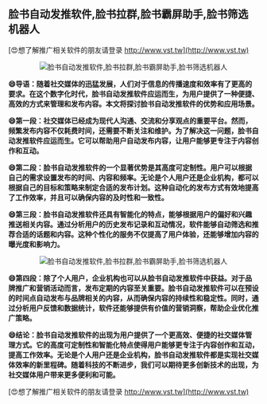 ## **脸书自动发推软件,脸书拉群,脸书霸屏助手,脸书筛选机器人**

[😍想了解推广相关软件的朋友请登录 http://www.vst.tw](http://www.vst.tw)

 <center><img src="https://vst.tw/MP4/tuiguang/png/7.png" alt="脸书自动发推软件,脸书拉群,脸书霸屏助手,脸书筛选机器人"></center>

**😄导语：随着社交媒体的迅猛发展，人们对于信息的传播速度和效率有了更高的要求。在这个数字化时代，脸书自动发推软件应运而生，为用户提供了一种便捷、高效的方式来管理和发布内容。本文将探讨脸书自动发推软件的优势和应用场景。**

**😄第一段：社交媒体已经成为现代人沟通、交流和分享观点的重要平台。然而，频繁发布内容不仅耗费时间，还需要不断关注和维护。为了解决这一问题，脸书自动发推软件应运而生。它可以帮助用户自动发布内容，让用户能够更专注于内容创作和互动。**

**😄第二段：脸书自动发推软件的一个显著优势是其高度可定制性。用户可以根据自己的需求设置发布的时间、内容和频率。无论是个人用户还是企业机构，都可以根据自己的目标和策略来制定合适的发布计划。这种自动化的发布方式有效地提高了工作效率，并且可以确保内容的及时性和一致性。**

**😄第三段：脸书自动发推软件还具有智能化的特点，能够根据用户的偏好和兴趣推送相关内容。通过分析用户的历史发布记录和互动情况，软件能够自动筛选和推荐合适的话题和内容。这种个性化的服务不仅提高了用户体验，还能够增加内容的曝光度和影响力。**

 <center><img src="https://vst.tw/MP4/tuiguang/png/5.png" alt="脸书自动发推软件,脸书拉群,脸书霸屏助手,脸书筛选机器人"></center>

**😄第四段：除了个人用户，企业机构也可以从脸书自动发推软件中获益。对于品牌推广和营销活动而言，发布定期的内容至关重要。脸书自动发推软件可以在预设的时间点自动发布与品牌相关的内容，从而确保内容的持续性和稳定性。同时，通过分析用户反馈和数据统计，软件还能够提供有价值的营销洞察，帮助企业优化推广策略。**

**😄结论：脸书自动发推软件的出现为用户提供了一个更高效、便捷的社交媒体管理方式。它的高度可定制性和智能化特点使得用户能够更专注于内容创作和互动，提高工作效率。无论是个人用户还是企业机构，脸书自动发推软件都是实现社交媒体效率的新里程碑。随着科技的不断进步，我们可以期待更多创新技术的出现，为社交媒体用户带来更多便利和可能。**

[😍想了解推广相关软件的朋友请登录 http://www.vst.tw](http://www.vst.tw)



